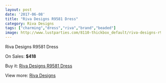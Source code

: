 ```yaml
---
layout: post
date: '2017-06-08'
title: "Riva Designs R9581 Dress"
category: Riva Designs
tags: ["charming","dress","riva","brand","beaded"]
image: http://www.lustparties.com/8110-thickbox_default/riva-designs-r9581-dress.jpg
---
```

Riva Designs R9581 Dress

On Sales: **$418**
<a href="https://www.lustparties.com/en/riva-designs/2717-riva-designs-r9581-dress.html"><amp-img layout="responsive" width="600" height="600" src="//www.lustparties.com/8110-thickbox_default/riva-designs-r9581-dress.jpg" alt="Riva Designs R9581 Dress 0" /></a>
<a href="https://www.lustparties.com/en/riva-designs/2717-riva-designs-r9581-dress.html"><amp-img layout="responsive" width="600" height="600" src="//www.lustparties.com/8111-thickbox_default/riva-designs-r9581-dress.jpg" alt="Riva Designs R9581 Dress 1" /></a>

Buy it: [Riva Designs R9581 Dress](https://www.lustparties.com/en/riva-designs/2717-riva-designs-r9581-dress.html "Riva Designs R9581 Dress")

View more: [Riva Designs](https://www.lustparties.com/en/6-riva-designs "Riva Designs")